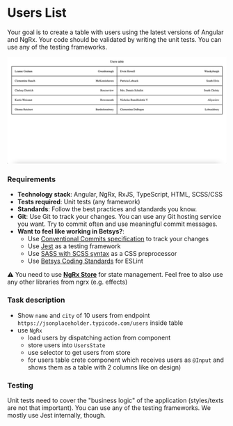 # Users List

Your goal is to create a table with users using the latest versions of Angular and NgRx.
Your code should be validated by writing the unit tests. You can use any of the testing frameworks.

<img src="../assets/angular-task-users-list.png" alt="Angular task - Users list">

### Requirements

- **Technology stack**: Angular, NgRx, RxJS, TypeScript, HTML, SCSS/CSS
- **Tests required**: Unit tests (any framework)
- **Standards**: Follow the best practices and standards you know.
- **Git**: Use Git to track your changes. You can use any Git hosting service you want. Try to commit often and use meaningful commit messages.
- **Want to feel like working in Betsys?**: 
  - Use [Conventional Commits specification](https://www.conventionalcommits.org/en/v1.0.0/) to track your changes
  - Use [Jest](https://jestjs.io/) as a testing framework
  - Use [SASS with SCSS syntax](https://sass-lang.com/) as a CSS preprocessor
  - Use [Betsys Coding Standards](https://github.com/betsys-com/betsys-eslint) for ESLint

:warning: You need to use **[NgRx Store](https://ngrx.io/guide/store)** for state management. Feel free to also use any other libraries from ngrx (e.g. effects)

### Task description

- Show `name` and `city` of 10 users from endpoint `https://jsonplaceholder.typicode.com/users` inside table
- use `NgRx`
  - load users by dispatching action from component
  - store users into `UsersState`
  - use selector to get users from store
  - for users table crete component which receives users as `@Input` and shows them as a table with 2 columns like on design)


### Testing
Unit tests need to cover the "business logic" of the application (styles/texts are not that important).
You can use any of the testing frameworks. We mostly use Jest internally, though.
